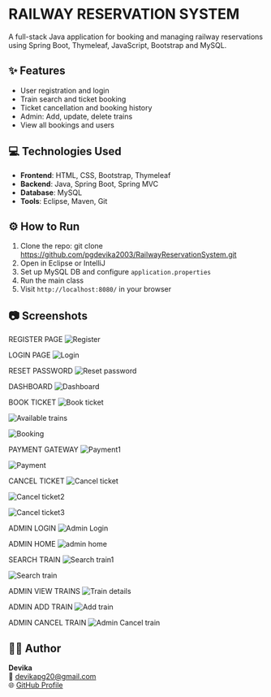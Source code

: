 # RAILWAY RESERVATION SYSTEM
A full-stack Java application for booking and managing railway reservations using Spring Boot, Thymeleaf, JavaScript, Bootstrap and MySQL.
## ✨ Features
- User registration and login
- Train search and ticket booking
- Ticket cancellation and booking history
- Admin: Add, update, delete trains
- View all bookings and users

## 💻 Technologies Used
- **Frontend**: HTML, CSS, Bootstrap, Thymeleaf
- **Backend**: Java, Spring Boot, Spring MVC
- **Database**: MySQL
- **Tools**: Eclipse, Maven, Git

## ⚙️ How to Run
1. Clone the repo:
 git clone https://github.com/pgdevika2003/RailwayReservationSystem.git
2. Open in Eclipse or IntelliJ
3. Set up MySQL DB and configure `application.properties`
4. Run the main class
5. Visit `http://localhost:8080/` in your browser

## 📷 Screenshots
REGISTER PAGE
![Register](https://github.com/user-attachments/assets/5b0af01e-b1e5-4361-81a2-39e310a2d793)

LOGIN PAGE
![Login](https://github.com/user-attachments/assets/ae01acbe-9d75-4bbd-883d-640778e25ab0)

RESET PASSWORD
![Reset password](https://github.com/user-attachments/assets/b6ad9614-64ce-4fb4-9ec9-1b44a8423e48)

DASHBOARD
![Dashboard](https://github.com/user-attachments/assets/a10e9fc7-e76f-42b1-bc6f-2b5c7efd4b1b)

BOOK TICKET
![Book ticket](https://github.com/user-attachments/assets/f771e98e-4976-4eae-8c3f-c7d06aff91ab)

![Available trains](https://github.com/user-attachments/assets/ee3efb41-0cdd-43f2-89c6-498de2626d43)

![Booking](https://github.com/user-attachments/assets/489fbefc-e8cf-48f6-984a-da01ac2d9b17)

PAYMENT GATEWAY
![Payment1](https://github.com/user-attachments/assets/a2b6e781-e077-45bd-a294-30fa17772034)

![Payment](https://github.com/user-attachments/assets/fcf3c710-f20a-44ea-840c-971d809bd19b)

CANCEL TICKET
![Cancel ticket](https://github.com/user-attachments/assets/f34644e9-ac59-410e-a1f9-72d9837a0927)

![Cancel ticket2](https://github.com/user-attachments/assets/ba3cf929-4fc2-40d2-8a7b-5f9052e10583)

![Cancel ticket3](https://github.com/user-attachments/assets/905c9067-24f0-479c-89ea-8dfa2879fd73)

ADMIN LOGIN
![Admin Login](https://github.com/user-attachments/assets/34062977-c757-4b6c-a139-b4896998d883)

ADMIN HOME
![admin home](https://github.com/user-attachments/assets/ab3b5b7a-a943-4c7b-b624-194c38593427)

SEARCH TRAIN
![Search train1](https://github.com/user-attachments/assets/77dfbf50-6a3d-4d1b-8be6-fb537d6b17e7)

![Search train](https://github.com/user-attachments/assets/ed4d68b7-8167-47b1-a8fb-c849e5bf64b2)

ADMIN VIEW TRAINS
![Train details](https://github.com/user-attachments/assets/00b4f139-2e1d-4647-b146-73515b707af6)

ADMIN ADD TRAIN
![Add train](https://github.com/user-attachments/assets/56af24f0-1def-49e0-870e-227a7b260b87)

ADMIN CANCEL TRAIN
![Admin Cancel train](https://github.com/user-attachments/assets/43971017-0fd3-42d4-b43c-2c7c90823990)
















## 👩‍💻 Author
**Devika**  
📧 devikapg20@gmail.com  
🌐 [GitHub Profile](https://github.com/pgdevika2003)


